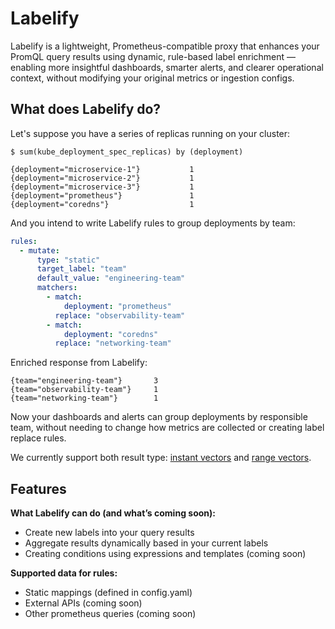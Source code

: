 # Labelify

Labelify is a lightweight, Prometheus-compatible proxy that enhances your PromQL query results using dynamic, rule-based label enrichment  — enabling more insightful dashboards, smarter alerts, and clearer operational context, without modifying your original metrics or ingestion configs.

## What does Labelify do?

Let's suppose you have a series of replicas running on your cluster:

```
$ sum(kube_deployment_spec_replicas) by (deployment)

{deployment="microservice-1"}           1
{deployment="microservice-2"}           1
{deployment="microservice-3"}           1
{deployment="prometheus"}               1
{deployment="coredns"}                  1
```

And you intend to write Labelify rules to group deployments by team:

```yml
rules:
  - mutate:
      type: "static"
      target_label: "team"
      default_value: "engineering-team"
      matchers:
        - match:
            deployment: "prometheus"
          replace: "observability-team"
        - match:
            deployment: "coredns"
          replace: "networking-team"
```

Enriched response from Labelify:

```
{team="engineering-team"}       3
{team="observability-team"}     1
{team="networking-team"}        1
```

Now your dashboards and alerts can group deployments by responsible team, without needing to change how metrics are collected or creating label replace rules.

We currently support both result type: [instant vectors](https://prometheus.io/docs/prometheus/latest/querying/api/#instant-vectors) and [range vectors](https://prometheus.io/docs/prometheus/latest/querying/api/#range-vectors).

## Features

**What Labelify can do (and what’s coming soon):**

- Create new labels into your query results
- Aggregate results dynamically based in your current labels
- Creating conditions using expressions and templates (coming soon)

**Supported data for rules:**

- Static mappings (defined in config.yaml)
- External APIs (coming soon)
- Other prometheus queries (coming soon)
